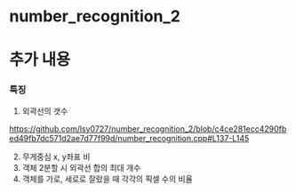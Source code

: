 # number_recognition_2
 
# 추가 내용

### 특징
1. 외곽선의 갯수

https://github.com/lsy0727/number_recognition_2/blob/c4ce281ecc4290fbed49fb7dc571d2ae7d77f99d/number_recognition.cpp#L137-L145

2. 무게중심 x, y좌표 비
3. 객체 2분할 시 외곽선 합의 최대 개수
4. 객체를 가로, 세로로 잘랐을 때 각각의 픽셀 수의 비율

